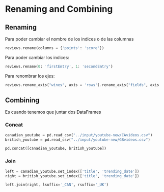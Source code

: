 # Renaming and Combining
## Renaming
Para poder cambiar el nombre de los indices o de las columnas
```python
reviews.rename(columns = {'points': 'score'})
```

Para poder cambiar los indices:
```python
reviews.rename(0: 'firstEntry', 1: 'secondEntry')
```

Para renombrar los ejes:
```python
reviews.rename_axis("wines", axis = 'rows').rename_axis("fields", axis = 'columns')
```

## Combining
Es cuando tenemos que juntar dos DataFrames

### Concat
```python
canadian_youtube = pd.read_csv("../input/youtube-new/CAvideos.csv")
british_youtube = pd.read_csv("../input/youtube-new/GBvideos.csv")

pd.concat([canadian_youtube, british_youtube])
```

### Join
```python
left = canadian_youtube.set_index(['title', 'trending_date'])
right = british_youtube.set_index(['title', 'trending_date'])

left.join(right, lsuffix='_CAN', rsuffix='_UK')
```